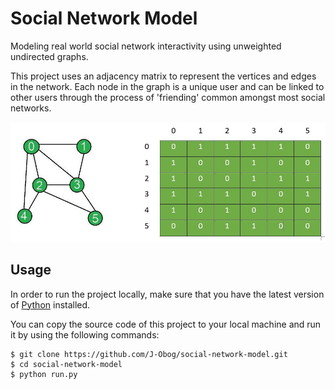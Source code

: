 # Social Network Model

Modeling real world social network interactivity using unweighted undirected graphs.

This project uses an adjacency matrix to represent the vertices and edges in the network. Each node in the graph is a unique user and can be linked to other users through the process of 'friending' common amongst most social networks.

![Adjacency Matrix](/img/adj-mat.jpg)

## Usage

In order to run the project locally, make sure that you have the latest version of [Python](https://www.python.org/downloads/) installed. 

You can copy the source code of this project to your local machine and run it by using the following commands:
```
$ git clone https://github.com/J-Obog/social-network-model.git
$ cd social-network-model
$ python run.py
```